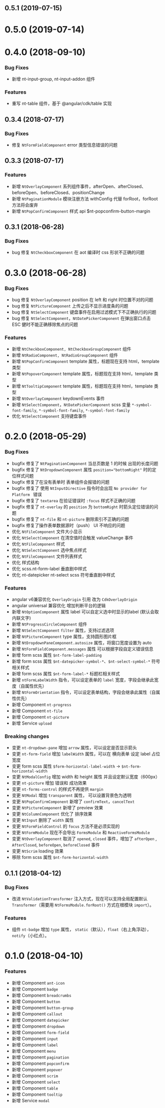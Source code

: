 ## 0.5.1 (2019-07-15)

# 0.5.0 (2019-07-14)

# 0.4.0 (2018-09-10)

### Bug Fixes

* 新增 nt-input-group, nt-input-addon 组件

### Features

* 重写 nt-table 组件，基于 @angular/cdk/table 实现

## 0.3.4  (2018-07-17)

### Bug Fixes

* 修复 `NtFormFieldComponent` error 类型信息错误的问题

## 0.3.3 (2018-07-17)

### Features

* 新增 `NtOverlayComponent` 系列组件事件，afterOpen、afterClosed、beforeOpen、beforeClosed、positionChange 
* 新增 `NtPaginationModule` 模块注册方法 withConfig 代替 forRoot，forRoot 方法将会废弃
* 新增 `NtPopConfirmComponent` 样式 api $nt-popconfirm-button-margin 

## 0.3.1 (2018-06-28)

### Bug Fixes

* bug 修复 `NtCheckboxComponent` 在 aot 编译时 css 形状不正确的问题

# 0.3.0 (2018-06-28)

### Bug Fixes

* bug 修复 `NtOverlayComponent` position 在 left 和 right 时位置不对的问题
* bug 修复 `NtPictureComponent` 上传之后不显示进度条的问题
* bug 修复 `NtSelectComponent` 键盘事件在启用过滤模式下不正确执行的问题
* bug 修复 `NtSelectComponent`，`NtDatePickerComponent` 在弹出窗口点击 ESC 健时不能正确移除焦点的问题

### Features

* 新增 `NtCheckboxComponent, NtCheckboxGroupComponent` 组件
* 新增 `NtRadioComponent, NtRadioGroupComponent` 组件
* 新增 `NtPopConfirmComponent` template 属性，标题现在支持 html，template 类型
* 新增 `NtPopoverComponent` template 属性，标题现在支持 html，template 类型
* 新增 `NtTooltipComponent` template 属性，标题现在支持 html，template 类型
* 新增 `NtOverlayComponent` keydownEvents 事件
* 新增 `NtSelectComponent`，`NtDatePickerComponent` scss 变量 `*-symbol-font-family`, `*-symbol-font-family`, `*-symbol-font-family`
* 优化 `NtSelectComponent` 支持键盘事件

# 0.2.0 (2018-05-29)

### Bug Fixes

* bugfix 修复了 `NtPaginationComponent` 当总页数是 1 的时候 出现的长度问题
* bugfix 修复了 `NtDropdownComponent` 属性 `position="bottomRight"` 时的定位样式问题
* bugfix 修复了在没有表单时 表单组件会报错的问题
* bugfix 修复了 使用 `NtInputDirective` 指令时会出现 `No provider for Platform ` 错误
* bugfix 修复了 `textarea` 在验证错误时 `:focus` 样式不正确的问题
* bugfix 修复了 `nt-overlay` 的 `position` 为 `bottomRight` 时箭头定位错误的问题
* bugfix 修复了 `nt-file` 和 `nt-picture` 删除索引不正确的问题
* bugfix 修复了操作表单数据源时（push） UI 不响应的问题
* 优化 `NtFileComponent` 文件大小显示
* 优化 `NtSelectComponent` 在清空值时会触发 valueChange 事件
* 优化 `NtFileComponent` 样式
* 优化 `NtSelectComponent` 选中焦点样式
* 优化 `NtFileComponent` 文件列表样式
* 优化 样式结构
* 优化 scss.nt-form-label 垂直剧中样式
* 优化 nt-datepicker nt-select scss 符号垂直剧中样式

### Features

* angular v6兼容优化 `OverlayOrigin` 引用 改为 `CdkOverlayOrigin` 
* angular universal 兼容优化 增加判断平台的逻辑
* 新增 `NtOptionComponent` 属性 label 可以自定义选中时显示的label (默认会取内联文字)
* 新增 `NtProgressCircleComponent` 组件
* 新增 `NtSelectComponent` `filter` 属性，支持过滤选项
* 新增 `NtPictureComponent` type 属性，支持圆形图片框
* 新增 `NtDropdownPaneComponent.autosize`  属性，将窗口宽度设置为 auto
* 新增 `NtFormFieldComponent.messages` 属性 可以根据字段自定义错误信息
* 新增 form scss 属性 `$nt-form-label-padding`
* 新增 form scss 属性 `$nt-datepicker-symbol-*`、`$nt-select-symbol-*` 符号相关样式
* 新增 form scss 属性 `$nt-form-label-*` 标题栏相关样式
* 新增 `ntFormLabelWidth` 指令，可以设定表单的 `label` 宽度，字段会继承此宽度（自属性优先）
* 新增 `NtFormOrientation` 指令，可以设定表单结构，字段会继承此属性（自属性优先）
* 新增 Component `nt-progress`
* 新增 Component `nt-file`
* 新增 Component `nt-picture`
* 新增 Service `upload`

### Breaking changes

* 变更 `nt-dropdown-pane` 增加 `arrow` 属性，可以设定是否显示箭头
* 变更 `nt-form-field` 增加 `labelWidth` 属性，可以在 横向表单 设定 label 占位宽度
* 变更 form scss 属性 `$form-horizontal-label-width` -> `$nt-form-horizontal-width`
* 变更 `NtModalConfig` 增加 width 和 height 属性 并且设定默认宽度（600px）
* 变更 `nt-picture` 增加 错误和 成功效果
* 变更 `nt-forms-control` 的样式不再提供 `margin`
* 变更 `NtModal` 增加 `transparent` 属性， 可以设置背景色为透明
* 变更 `NtPopConfirmComponent` 新增了 `confirmText`，`cancelText`
* 变更 `NtPictureComponent` 新增了 preview 效果
* 变更 `NtColumnComponent` 优化了 排序效果
* 变更 `NtInput` 删除了 `width` 属性
* 变更 `NtFormFieldControl` 的 `focus` 方法不是必须实现的
* 变更 `NtFormModule` 现在不会导出 `FormsModule` 和 `ReactiveFormsModule` 
* 变更 `NtOverlayComponent` 取消了 `opened`, `closed` 事件，增加了 `afterOpen` , `AfterClosed`, `beforeOpen`, `beforeClosed` 事件
* 变更 `NtScrim` loading 效果
* 移除 form scss 属性 `$nt-form-horizontal-width`

## 0.1.1 (2018-04-12)

### Bug Fixes

* 改进 `NtValidationTransformer` 注入方式，现在可以支持全局配置默认 `Transformer`（需要用 `NtFormsModule.forRoot()` 方式在根模块 `import`）。

### Features

* 组件 `nt-badge` 增加 `type` 属性， `static`（默认），`float`（右上角浮动），`notify`（小红点）。

# 0.1.0 (2018-04-10)

### Features

* 新增 Component `ant-icon`
* 新增 Component `badge`
* 新增 Component `breadcrumbs`
* 新增 Component `button`
* 新增 Component `button-group`
* 新增 Component `callout`
* 新增 Component `datepicker`
* 新增 Component `dropdown`
* 新增 Component `form-field`
* 新增 Component `input`
* 新增 Component `label`
* 新增 Component `menu`
* 新增 Component `pagination`
* 新增 Component `popconfirm`
* 新增 Component `popover`
* 新增 Component `scrim`
* 新增 Component `select`
* 新增 Component `table`
* 新增 Component `tooltip`
* 新增 Service `modal`
